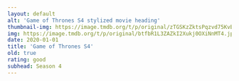 ```yaml
---
layout: default
alt: 'Game of Thrones S4 stylized movie heading'
thumbnail-img: https://image.tmdb.org/t/p/original/zTGSKzZktsPqzvd75KvByK5G54A.png
img: https://image.tmdb.org/t/p/original/btfbR1L3ZAZkI2Xukj0OXiNnMT4.jpg
date: 2020-01-01
title: 'Game of Thrones S4'
old: true
rating: good
subhead: Season 4
---
```

